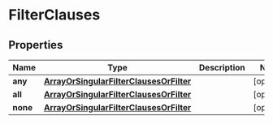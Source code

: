 
# FilterClauses

## Properties
Name | Type | Description | Notes
------------ | ------------- | ------------- | -------------
**any** | [**ArrayOrSingularFilterClausesOrFilter**](git/workplace-search-kotlin/openapi-generator/docs/ArrayOrSingularFilterClausesOrFilter.md) |  |  [optional]
**all** | [**ArrayOrSingularFilterClausesOrFilter**](git/workplace-search-kotlin/openapi-generator/docs/ArrayOrSingularFilterClausesOrFilter.md) |  |  [optional]
**none** | [**ArrayOrSingularFilterClausesOrFilter**](git/workplace-search-kotlin/openapi-generator/docs/ArrayOrSingularFilterClausesOrFilter.md) |  |  [optional]



